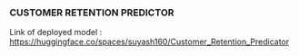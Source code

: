 ### CUSTOMER RETENTION PREDICTOR
Link of deployed model : https://huggingface.co/spaces/suyash160/Customer_Retention_Predicator
